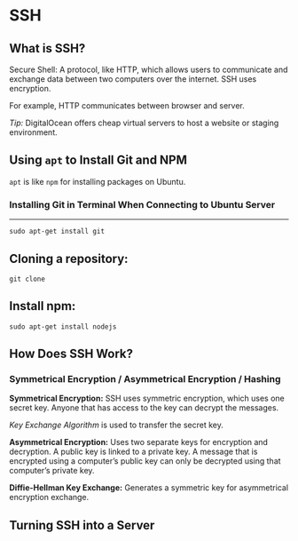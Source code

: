# SSH
## What is SSH?
Secure Shell: A protocol, like HTTP, which allows users to communicate and exchange data between two computers over the internet. SSH uses encryption.

For example, HTTP communicates between browser and server.

*Tip:* DigitalOcean offers cheap virtual servers to host a website or staging environment.

## Using `apt` to Install Git and NPM
`apt` is like `npm` for installing packages on Ubuntu.

### Installing Git in Terminal When Connecting to Ubuntu Server
------------------------------------------------------------
`sudo apt-get install git`

Cloning a repository:
---------------------
`git clone`

Install npm:
------------
`sudo apt-get install nodejs`


## How Does SSH Work?
### Symmetrical Encryption / Asymmetrical Encryption / Hashing

**Symmetrical Encryption:**
SSH uses symmetric encryption, which uses one secret key. Anyone that has access to the key can decrypt the messages.

*Key Exchange Algorithm* is used to transfer the secret key.

**Asymmetrical Encryption:**
Uses two separate keys for encryption and decryption. A public key is linked to a private key. A message that is encrypted using a computer’s public key can only be decrypted using that computer’s private key.

**Diffie-Hellman Key Exchange:**
Generates a symmetric key for asymmetrical encryption exchange.

## Turning SSH into a Server

